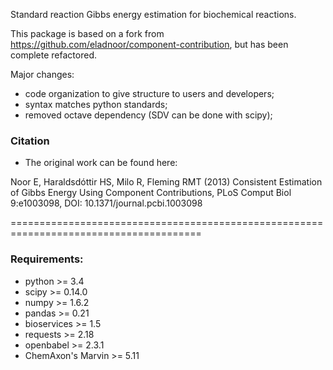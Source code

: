 
Standard reaction Gibbs energy estimation for biochemical reactions.

This package is based on a fork from https://github.com/eladnoor/component-contribution, but has been complete refactored.

Major changes:
* code organization to give structure to users and developers;
* syntax matches python standards;
* removed octave dependency (SDV can be done with scipy);

### Citation
- The original work can be found here:

Noor E, Haraldsdóttir HS, Milo R, Fleming RMT (2013) Consistent Estimation of Gibbs Energy Using Component Contributions, PLoS Comput Biol 9:e1003098, DOI: 10.1371/journal.pcbi.1003098



=======================================================================================

### Requirements:
* python >= 3.4
* scipy >= 0.14.0
* numpy >= 1.6.2
* pandas >= 0.21
* bioservices >= 1.5
* requests >= 2.18
* openbabel >= 2.3.1
* ChemAxon's Marvin >= 5.11
